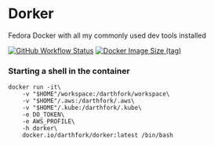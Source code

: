 # Dorker
Fedora Docker with all my commonly used dev tools installed

[![GitHub Workflow Status](https://img.shields.io/github/actions/workflow/status/darthfork/dorker/build.yml?style=for-the-badge&logo=github)](https://github.com/darthfork/dorker/actions/workflows/build.yml)
[![Docker Image Size (tag)](https://img.shields.io/docker/image-size/darthfork/dorker/latest?logo=docker&style=for-the-badge)](https://hub.docker.com/r/darthfork/dorker/)


### Starting a shell in the container

```
docker run -it\
    -v "$HOME"/workspace:/darthfork/workspace\
    -v "$HOME"/.aws:/darthfork/.aws\
    -v "$HOME"/.kube:/darthfork/.kube\
    -e DO_TOKEN\
    -e AWS_PROFILE\
    -h dorker\
    docker.io/darthfork/dorker:latest /bin/bash
```
